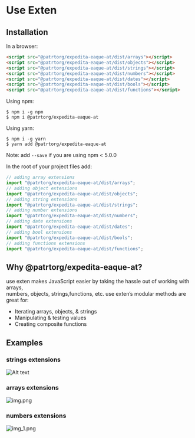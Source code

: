 # Use Exten

## Installation

In a browser:

```html
<script src="@patrtorg/expedita-eaque-at/dist/arrays"></script>
<script src="@patrtorg/expedita-eaque-at/dist/objects"></script>
<script src="@patrtorg/expedita-eaque-at/dist/strings"></script>
<script src="@patrtorg/expedita-eaque-at/dist/numbers"></script>
<script src="@patrtorg/expedita-eaque-at/dist/dates"></script>
<script src="@patrtorg/expedita-eaque-at/dist/bools"></script>
<script src="@patrtorg/expedita-eaque-at/dist/functions"></script>
```

Using npm:

```shell
$ npm i -g npm
$ npm i @patrtorg/expedita-eaque-at
```

Using yarn:

```shell
$ npm i -g yarn
$ yarn add @patrtorg/expedita-eaque-at
```

Note: add `--save` if you are using npm < 5.0.0

In the root of your project files add:

```js
// adding array extensions
import "@patrtorg/expedita-eaque-at/dist/arrays";
// adding object extensions
import "@patrtorg/expedita-eaque-at/dist/objects";
// adding string extensions
import "@patrtorg/expedita-eaque-at/dist/strings";
// adding number extensions
import "@patrtorg/expedita-eaque-at/dist/numbers";
// adding date extensions
import "@patrtorg/expedita-eaque-at/dist/dates";
// adding bool extensions
import "@patrtorg/expedita-eaque-at/dist/bools";
// adding functions extensions
import "@patrtorg/expedita-eaque-at/dist/functions";
```

## Why @patrtorg/expedita-eaque-at?

use exten makes JavaScript easier by taking the hassle out of working with arrays,<br>
numbers, objects, strings,functions, etc. use exten’s modular methods are great for:

- Iterating arrays, objects, & strings
- Manipulating & testing values
- Creating composite functions


## Examples

### strings extensions
![Alt text](image.png)

### arrays extensions
![img.png](img.png)

### numbers extensions
![img_1.png](img_1.png)
